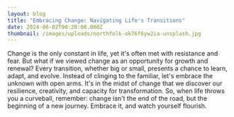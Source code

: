 ```yaml
---
layout: blog
title: "Embracing Change: Navigating Life's Transitions"
date: 2024-06-02T00:20:00.000Z
thumbnail: /images/uploads/northfolk-ok76f6yw2ia-unsplash.jpg
---
```

Change is the only constant in life, yet it's often met with resistance and fear. But what if we viewed change as an opportunity for growth and renewal? Every transition, whether big or small, presents a chance to learn, adapt, and evolve. Instead of clinging to the familiar, let's embrace the unknown with open arms. It's in the midst of change that we discover our resilience, creativity, and capacity for transformation. So, when life throws you a curveball, remember: change isn't the end of the road, but the beginning of a new journey. Embrace it, and watch yourself flourish.
